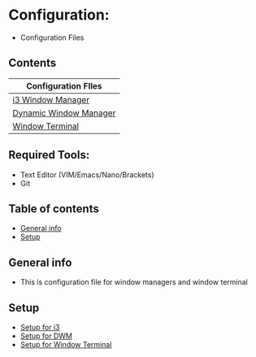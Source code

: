 # Configuration:
* Configuration Files 

## Contents

| 	Configuration FIles        | 
| ------------- |
| [i3 Window Manager](https://cutt.ly/skfIEzt)		|
| [Dynamic Window Manager](https://kutt.it/hlOTiU)	|
| [Window Terminal](https://kutt.it/YebAdP) 		|


## Required Tools: 
* Text Editor (VIM/Emacs/Nano/Brackets)
* Git 

## Table of contents
* [General info](#general-info)
* [Setup](#setup)

## General info
* This is configuration file for window managers and window terminal
	
## Setup 
* [Setup for i3](https://cutt.ly/XkfIY7o)
* [Setup for DWM](https://cutt.ly/fkfIOoY)
* [Setup for Window Terminal](https://kutt.it/YebAdP)
